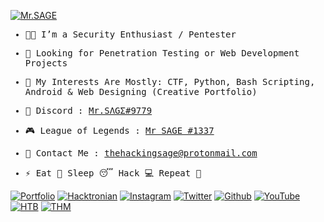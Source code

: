 [![Mr.SAGE](https://github.com/thehackingsage/thehackingsage/raw/master/thehackingsage.png)](https://thehackingsage.github.io)

<samp>
  
- 👨‍💻 I’m a Security Enthusiast / Pentester

- 🤝 Looking for Penetration Testing or Web Development Projects

- 🎲 My Interests Are Mostly: CTF, Python, Bash Scripting, Android & Web Designing (Creative Portfolio)

- 👾 Discord : <a href="https://discordapp.com/users/540789640177647627">Mr.SΛGΣ#9779</a>
  
- 🎮 League of Legends : <a href="https://www.leagueoflegends.com">Mr SAGE #1337</a>

- 📧 Contact Me : <a href="mailto:thehackingsage@protonmail.com">thehackingsage@protonmail.com</a>

- ⚡ Eat 🍔 Sleep 😴 Hack 💻 Repeat 🔁

</samp>

[![Portfolio](https://img.shields.io/badge/-Mr.SAGE-02032e?style=flat&logo=gnu-bash&logoColor=white)](https://thehackingsage.com)
[![Hacktronian](https://img.shields.io/badge/-Hacktronian-11c28a?style=flat&logo=powershell&logoColor=white)](https://hacktronian.in)
[![Instagram](https://img.shields.io/badge/-Instagram-bc2a8d?style=flat&logo=Instagram&logoColor=white)](https://instagram.com/thehackingsage)
[![Twitter](https://img.shields.io/badge/-Twitter-00acee?style=flat&logo=Twitter&logoColor=white)](https://twitter.com/thehackingsage)
[![Github](https://img.shields.io/badge/-Github-000000?style=flat&logo=Github&logoColor=white)](https://github.com/thehackingsage)
[![YouTube](https://img.shields.io/badge/-YouTube-FC2503?style=flat&logo=YouTube&logoColor=white)](https://youtube.com/hacktronian)
[![HTB](https://img.shields.io/badge/-HackTheBox-000000?style=flat&logo=codesandbox&logoColor=9FEF00)](https://hackthebox.eu/profile/38608)
[![THM](https://img.shields.io/badge/-TryHackMe-gray?style=flat&logo=icloud&logoColor=white)](https://tryhackme.com/p/mr.sage)
